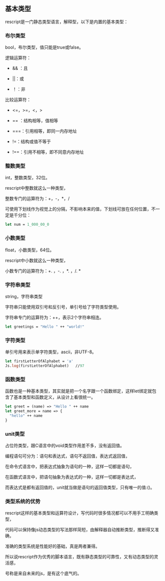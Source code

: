 ## 基本类型

rescript是一门静态类型语言，解释型，以下是内置的基本类型：

### 布尔类型

bool，布尔类型，值只能是true或false。

逻辑运算符：

- && ：且

- ||：或

- ！：非

比较运算符：

- <=，>=，<，>

- == ：结构相等，值相等

- ===：引用相等，即同一内存地址

- !=：结构或值不等于

- !==：引用不相等，即不同意内存地址

### 整数类型

int，整数类型，32位。

rescript中整数就这么一种类型，

整数专门的运算符为：+，-，*，/

可使用下划线作为视觉上的分隔，不影响本来的值，下划线可放在任何位置，不一定是千分位：

```ocaml
let num = 1_000_00_0
```

### 小数类型

float，小数类型，64位。

rescript中小数就这么一种类型，

小数专门的运算符为：+. ，-. ，*. ，/. *

### 字符串类型

string，字符串类型

字符串只能使用双引号和反引号，单引号给了字符类型使用。

字符串专门的运算符为：++，表示2个字符串相连。

```ocaml
let greetings = "Hello " ++ "world!"
```

### 字符类型

单引号用来表示单字符类型，ascii，非UTF-8。

```ocaml
let firstLetterOfAlphabet = 'a'
Js.log(firstLetterOfAlphabet)	//97
```

### 函数类型

函数也是一种基本类型，其实就是把一个名字跟一个函数绑定，这样let绑定就包含了基本类型和函数定义，从设计上看很统一。

```ocaml
let greet = (name) => "Hello " ++ name
let greet_more = name => {
  "hello" ++ name
}
```

### unit类型

占位符类型，跟C语言中的void类型作用差不多，没有返回值。

编程语句可分为：语句和表达式，语句不返回值，表达式返回值，

在命令式语言中，把表达式抽象为语句的一种，这样一切都是语句，

在函数式语言中，把语句抽象为表达式的一种，这样一切都是表达式，

而表达式是都有返回值的，unit就当做是语句的返回值类型，只有唯一的值:()。

### 类型系统的优势

rescript这样的基本类型和运算符设计，写代码时很多情况都可以不用手工明确类型，

代码可以保持像js动态类型的写法那样简短，由解释器自动推断类型，推断得又准确，

准确的类型系统是性能好的基础，真是两者兼得。

所以说rescript作为优秀的脚本语言，既有静态类型的可靠性，又有动态类型的灵活感，

号称是来自未来的js，是有这个底气的。






